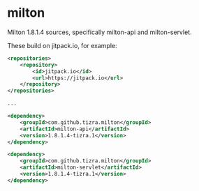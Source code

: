 milton
======

Milton 1.8.1.4 sources, specifically milton-api and milton-servlet.

These build on jitpack.io, for example:

```xml
<repositories>
    <repository>
        <id>jitpack.io</id>
        <url>https://jitpack.io</url>
    </repository>
</repositories>

...

<dependency>
    <groupId>com.github.tizra.milton</groupId>
    <artifactId>milton-api</artifactId>
    <version>1.8.1.4-tizra.1</version>
</dependency>

<dependency>
    <groupId>com.github.tizra.milton</groupId>
    <artifactId>milton-servlet</artifactId>
    <version>1.8.1.4-tizra.1</version>
</dependency>
```
